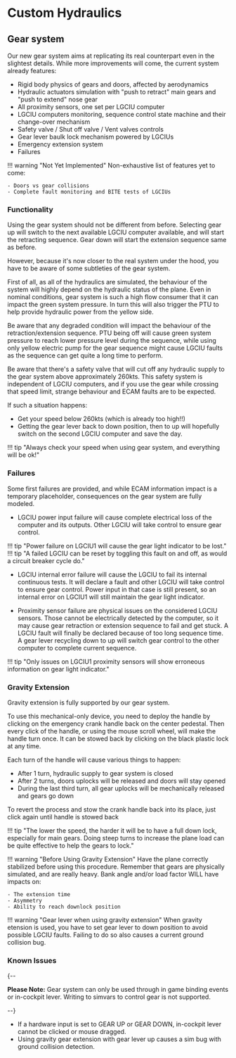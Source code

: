 # Custom Hydraulics

## Gear system
Our new gear system aims at replicating its real counterpart even in the slightest details. While more improvements will come, the current system already features:

- Rigid body physics of gears and doors, affected by aerodynamics
- Hydraulic actuators simulation with "push to retract" main gears and "push to extend" nose gear
- All proximity sensors, one set per LGCIU computer
- LGCIU computers monitoring, sequence control state machine and their change-over mechanism
- Safety valve / Shut off valve / Vent valves controls
- Gear lever baulk lock mechanism powered by LGCIUs
- Emergency extension system
- Failures

!!! warning "Not Yet Implemented"
    Non-exhaustive list of features yet to come:

    - Doors vs gear collisions
    - Complete fault monitoring and BITE tests of LGCIUs

### Functionality
Using the gear system should not be different from before. Selecting gear up will switch to the next available LGCIU computer available, and will start the retracting sequence. Gear down will start the extension sequence same as before.

However, because it's now closer to the real system under the hood, you have to be aware of some subtleties of the gear system.

First of all, as all of the hydraulics are simulated, the behaviour of the system will highly depend on the hydraulic status of the plane. Even in nominal conditions, gear system is 
such a high flow consumer that it can impact the green system pressure. In turn this will also trigger the PTU to help provide hydraulic power from the yellow side. 

Be aware that any degraded condition will impact the behaviour of the retraction/extension sequence. PTU being off will cause green system pressure to reach lower pressure level during the sequence, while using only yellow electric pump for the gear sequence might cause LGCIU faults as the sequence can get quite a long time to perform.

Be aware that there's a safety valve that will cut off any hydraulic supply to the gear system above approximately 260kts. This safety system is independent of LGCIU computers, and if you use the gear while crossing that speed limit, strange behaviour and ECAM faults are to be expected.

If such a situation happens:

- Get your speed below 260kts (which is already too high!!)
- Getting the gear lever back to down position, then to up will hopefully switch on the second LGCIU computer and save the day.

!!! tip "Always check your speed when using gear system, and everything will be ok!"  

### Failures
Some first failures are provided, and while ECAM information impact is a temporary placeholder, consequences on the gear system are fully modeled.

- LGCIU power input failure will cause complete electrical loss of the computer and its outputs. Other LGCIU will take control to ensure gear control. 

!!! tip "Power failure on LGCIU1 will cause the gear light indicator to be lost."
!!! tip "A failed LGCIU can be reset by toggling this fault on and off, as would a circuit breaker cycle do."

- LGCIU internal error failure will cause the LGCIU to fail its internal continuous tests. It will declare a fault and other LGCIU will take control to ensure gear control. Power input in that case is still present, so an internal error on LGCIU1 will still maintain the gear light indicator.

- Proximity sensor failure are physical issues on the considered LGCIU sensors. Those cannot be electrically detected by the computer, so it may cause gear retraction or extension sequence to fail and get stuck. A LGCIU fault will finally be declared because of too long sequence time. A gear lever recycling down to up will switch gear control to the other computer to complete current sequence.

!!! tip "Only issues on LGCIU1 proximity sensors will show erroneous information on gear light indicator."

### Gravity Extension
Gravity extension is fully supported by our gear system. 

To use this mechanical-only device, you need to deploy the handle by clicking on the emergency crank handle back on the center pedestal.
Then every click of the handle, or using the mouse scroll wheel, will make the handle turn once.
It can be stowed back by clicking on the black plastic lock at any time.

Each turn of the handle will cause various things to happen:

- After 1 turn, hydraulic supply to gear system is closed
- After 2 turns, doors uplocks will be released and doors will stay opened
- During the last third turn, all gear uplocks will be mechanically released and gears go down

To revert the process and stow the crank handle back into its place, just click again until handle is stowed back

!!! tip "The lower the speed, the harder it will be to have a full down lock, especially for main gears. Doing steep turns to increase the plane load can be quite effective to help the gears to lock."

!!! warning "Before Using Gravity Extension"
    Have the plane correctly stabilized before using this procedure. Remember that gears are physically simulated, and are really heavy. Bank angle and/or load factor WILL have 
    impacts on:

    - The extension time  
    - Asymmetry  
    - Ability to reach downlock position

!!! warning "Gear lever when using gravity extension"
    When gravity etension is used, you have to set gear lever to down position to avoid possible LGCIU faults. Failing to do so also causes a current ground collision bug.
    
### Known Issues

{--

**Please Note:** Gear system can only be used through in game binding events or in-cockpit lever. Writing to simvars to control gear is not supported.

--}

- If a hardware input is set to GEAR UP or GEAR DOWN, in-cockpit lever cannot be clicked or mouse dragged.
- Using gravity gear extension with gear lever up causes a sim bug with ground collision detection.
